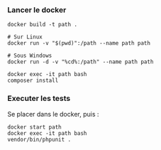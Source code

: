 




### Lancer le docker 

    docker build -t path .

    # Sur Linux
    docker run -v "$(pwd)":/path --name path path

    # Sous Windows
    docker run -d -v "%cd%:/path" --name path path

    docker exec -it path bash
    composer install

### Executer les tests

Se placer dans le docker, puis : 

    docker start path
    docker exec -it path bash
    vendor/bin/phpunit .